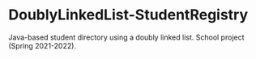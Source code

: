 # DoublyLinkedList-StudentRegistry
Java-based student directory using a doubly linked list. School project (Spring 2021-2022).
